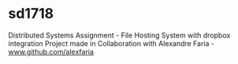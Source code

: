 # sd1718
Distributed Systems Assignment - File Hosting System with dropbox integration
Project made in Collaboration with Alexandre Faria - www.github.com/alexfaria
